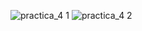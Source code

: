 ![practica_4 1](https://github.com/Juan-Amezcua/Simulacion_por_Computadora-Juan_Amezcua/assets/124016761/ae6529c2-788d-479d-a9ed-4a3411e6d0fd)
![practica_4 2](https://github.com/Juan-Amezcua/Simulacion_por_Computadora-Juan_Amezcua/assets/124016761/66d63b2f-55fc-474c-ab66-f3721b30f044)
